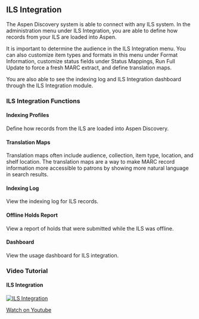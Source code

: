 ## ILS Integration

The Aspen Discovery system is able to connect with any ILS system. In the administration menu under ILS Integration, you are able to define how records from your ILS are loaded into Aspen. 

It is important to determine the audience in the ILS Integration menu. You can also customize item types and formats in this menu under Format Information, customize status fields under Status Mappings, Run Full Update to force a fresh MARC extract, and define translation maps.

You are also able to see the indexing log and ILS Integration dashboard through the ILS Integration module.

### ILS Integration Functions

#### Indexing Profiles
Define how records from the ILS are loaded into Aspen Discovery.
#### Translation Maps
Translation maps often include audience, collection, item type, location, and shelf location. The translation maps are a way to make MARC record information more accessible to patrons by showing more natural language in search results.
#### Indexing Log
View the indexing log for ILS records.
#### Offline Holds Report
View a report of holds that were submitted while the ILS was offline.
#### Dashboard
View the usage dashboard for ILS integration.

### Video Tutorial

#### ILS Integration
[![ILS Integration](/manual/images/ILS-Integration.jpg)](https://youtu.be/NtHB8pVsnAo)

[Watch on Youtube](https://youtu.be/NtHB8pVsnAo)

